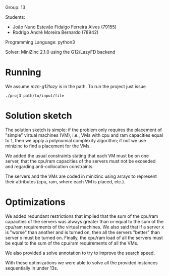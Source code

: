 Group: 13

Students:
  - João Nuno Estevão Fidalgo Ferreira Alves (79155)
  - Rodrigo André Moreira Bernardo (78942)

Programming Language: python3

Solver: MiniZinc 2.1.0 using the G12/LazyFD backend

# Running

We assume *mzn-g12lazy* is in the path. To run the project just issue

```
./proj3 path/to/input/file
```

# Solution sketch

The solution sketch is simple: if the problem only requires the placement of
"simple" virtual machines (VM), i.e., VMs with cpu and ram capacities equal to
1, then we apply a polynomial complexity algorithm; if not we use minizinc
to find a placement for the VMs.

We added the usual constraints stating that each VM must be on one server, that
the cpu/ram capacities of the servers must not be exceeded and regarding
anti-collocation constraints.

The servers and the VMs are coded in minizinc using arrays to represent their
attributes (cpu, ram, where each VM is placed, etc.).


# Optimizations

We added redundant restrictions that implied that the sum of the cpu/ram
capacities of the servers was always greater than or equal to the sum of the
cpu/ram requirements of the virtual machines. We also said that if a server x is
"worse" than another and is turned on, then all the servers "better" than server x
must be turned on. Finally, the cpu/ram load of all the servers must be equal to
the sum of the cpu/ram requirements of all the VMs.

We also provided a solve annotation to try to improve the search speed.

With these optimizations we were able to solve all the provided instances
sequentially in under 13s.

